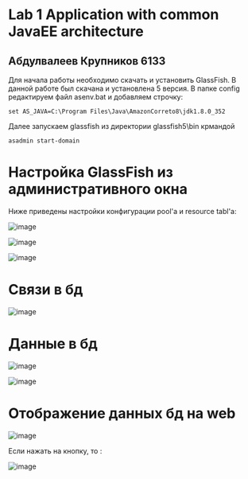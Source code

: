 # Lab 1 Application with common JavaEE architecture
## Абдулвалеев Крупников 6133

Для начала работы необходимо скачать и установить GlassFish. В данной работе был скачана и установлена 5 версия.
В папке config редактируем файл asenv.bat и добавляем строчку:
```
set AS_JAVA=C:\Program Files\Java\AmazonCorreto8\jdk1.8.0_352 
```
Далее запускаем glassfish из директории glassfish5\bin крмандой
```
asadmin start-domain 
```

# Настройка GlassFish из административного окна
Ниже приведены настройки конфигурации pool'а и resource tabl'а:

![image](https://user-images.githubusercontent.com/87262680/212562760-4894ccc6-38bb-46d6-b644-b0cad22fc491.png)


![image](https://user-images.githubusercontent.com/87262680/212562768-b1b5ce70-f530-480d-a4a6-8d8a872d4c76.png)


![image](https://user-images.githubusercontent.com/87262680/212562777-3ee3b8be-60e6-4e66-9241-4afb165382fa.png)

# Связи в бд

![image](https://user-images.githubusercontent.com/87262680/212563299-b29cc421-8f52-4187-8304-255aa1548cad.png)


# Данные в бд

![image](https://user-images.githubusercontent.com/87262680/212563274-c19ef87a-dbbe-4fdf-80a1-d1ea2445d894.png)


![image](https://user-images.githubusercontent.com/87262680/212563275-a8541792-c654-4789-9def-ea22d7079b3f.png)


# Отображение данных бд на web

![image](https://user-images.githubusercontent.com/87262680/212562808-a56eb052-d793-42dc-ba56-638440182518.png)

Если нажать на кнопку, то :

![image](https://user-images.githubusercontent.com/87262680/212562850-2a7c5dfb-319e-4720-a7bd-fd54fcf57ddf.png)

